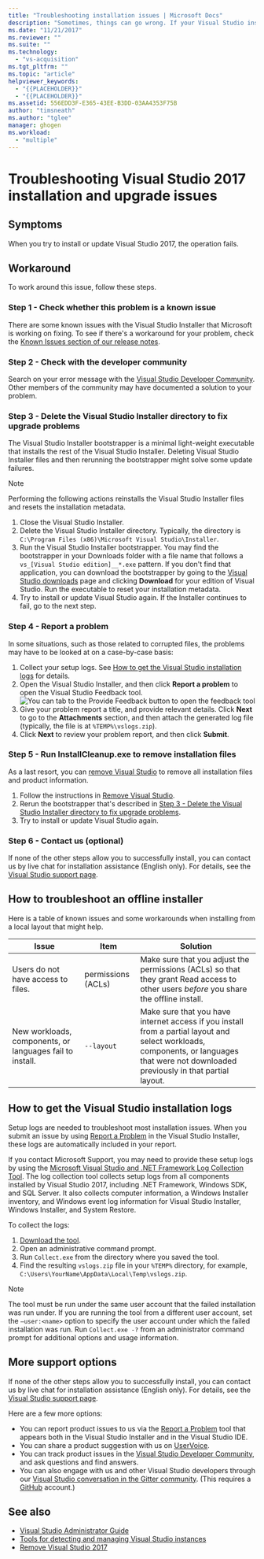 ```yaml
---
title: "Troubleshooting installation issues | Microsoft Docs"
description: "Sometimes, things can go wrong. If your Visual Studio installation or upgrade fails, this page can help."
ms.date: "11/21/2017"
ms.reviewer: ""
ms.suite: ""
ms.technology: 
  - "vs-acquisition"
ms.tgt_pltfrm: ""
ms.topic: "article"
helpviewer_keywords: 
  - "{{PLACEHOLDER}}"
  - "{{PLACEHOLDER}}"
ms.assetid: 556EDD3F-E365-43EE-B3DD-03AA4353F75B
author: "timsneath"
ms.author: "tglee"
manager: ghogen
ms.workload: 
  - "multiple"
---
```

# Troubleshooting Visual Studio 2017 installation and upgrade issues

## Symptoms
When you try to install or update Visual Studio 2017, the operation fails.

## Workaround
To work around this issue, follow these steps.

### Step 1 - Check whether this problem is a known issue
There are some known issues with the Visual Studio Installer that Microsoft is working on fixing. To see if there's a workaround for your problem, check the [Known Issues section of our release notes](https://www.visualstudio.com/news/releasenotes/vs2017-relnotes#known-issues).

### Step 2 - Check with the developer community
Search on your error message with the [Visual Studio Developer Community](https://developercommunity.visualstudio.com/spaces/8/index.html). Other members of the community may have documented a solution to your problem.

### Step 3 - Delete the Visual Studio Installer directory to fix upgrade problems
The Visual Studio Installer bootstrapper is a minimal light-weight executable that installs the rest of the Visual Studio Installer. Deleting Visual Studio Installer files and then rerunning the bootstrapper might solve some update failures.

>[!NOTE]
Performing the following actions reinstalls the Visual Studio Installer files and resets the installation metadata.

1. Close the Visual Studio Installer.
2. Delete the Visual Studio Installer directory. Typically, the directory is `C:\Program Files (x86)\Microsoft Visual Studio\Installer`.
3. Run the Visual Studio Installer bootstrapper. You may find the bootstrapper in your Downloads folder with a file name that follows a `vs_[Visual Studio edition]__*.exe` pattern. If you don't find that application, you can download the bootstrapper by going to the [Visual Studio downloads](https://www.visualstudio.com/downloads/) page and clicking **Download** for your edition of Visual Studio. Run the executable to reset your installation metadata.
4. Try to install or update Visual Studio again. If the Installer continues to fail, go to the next step.

### Step 4 - Report a problem
In some situations, such as those related to corrupted files, the problems may have to be looked at on a case-by-case basis:

1. Collect your setup logs. See [How to get the Visual Studio installation logs](#how-to-get-the-visual-studio-installation-logs) for details.
2. Open the Visual Studio Installer, and then click **Report a problem** to open the Visual Studio Feedback tool.
![You can tab to the Provide Feedback button to open the feedback tool](media/report-a-problem.png)
3. Give your problem report a title, and provide relevant details. Click **Next** to go to the **Attachments** section, and then attach the generated log file (typically, the file is at `%TEMP%\vslogs.zip`).
4. Click **Next** to review your problem report, and then click **Submit**.

### Step 5 - Run InstallCleanup.exe to remove installation files
As a last resort, you can [remove Visual Studio](remove-visual-studio.md) to remove all installation files and product information.

1. Follow the instructions in [Remove Visual Studio](remove-visual-studio.md).
2. Rerun the bootstrapper that's described in [Step 3 - Delete the Visual Studio Installer directory to fix upgrade problems](#step-3---delete-the-visual-studio-installer-directory-to-fix-upgrade-problems).
3. Try to install or update Visual Studio again.

### Step 6 - Contact us (optional)
If none of the other steps allow you to successfully install, you can contact us by live chat for installation assistance (English only). For details, see the [Visual Studio support page](https://www.visualstudio.com/vs/support/#talktous).

## How to troubleshoot an offline installer
Here is a table of known issues and some workarounds when installing from a local layout that might help.

| Issue       | Item                   | Solution |
| ----------- | ---------------------- | -------- |
| Users do not have access to files. | permissions (ACLs) | Make sure that you adjust the permissions (ACLs) so that they grant Read access to other users  *before* you share the offline install. |
| New workloads, components, or languages fail to install.  | `--layout`  | Make sure that you have internet access if you install from a partial layout and select workloads, components, or languages that were not downloaded previously in that partial layout. |

## How to get the Visual Studio installation logs
Setup logs are needed to troubleshoot most installation issues. When you submit an issue by using [Report a Problem](../ide/how-to-report-a-problem-with-visual-studio-2017.md) in the Visual Studio Installer, these logs are automatically included in your report.

If you contact Microsoft Support, you may need to provide these setup logs by using the [Microsoft Visual Studio and .NET Framework Log Collection Tool](https://aka.ms/vscollect). The log collection tool collects setup logs from all components installed by Visual Studio 2017, including .NET Framework, Windows SDK, and SQL Server. It also collects computer information, a Windows Installer inventory, and Windows event log information for Visual Studio Installer, Windows Installer, and System Restore.

To collect the logs:

1. [Download the tool](https://aka.ms/vscollect).
2. Open an administrative command prompt.
3. Run `Collect.exe` from the directory where you saved the tool.
4. Find the resulting `vslogs.zip` file in your `%TEMP%` directory, for example, `C:\Users\YourName\AppData\Local\Temp\vslogs.zip`.

> [!NOTE]
> The tool must be run under the same user account that the failed installation was run under. If you are running the tool from a different user account, set the `–user:<name>` option to specify the user account under which the failed installation was run. Run `Collect.exe -?` from an administrator command prompt for additional options and usage information.

## More support options

If none of the other steps allow you to successfully install, you can contact us by live chat for installation assistance (English only). For details, see the [Visual Studio support page](https://www.visualstudio.com/vs/support/#talktous).

Here are a few more options:
* You can report product issues to us via the [Report a Problem](../ide/how-to-report-a-problem-with-visual-studio-2017.md) tool that appears both in the Visual Studio Installer and in the Visual Studio IDE.
* You can share a product suggestion with us on [UserVoice](https://visualstudio.uservoice.com/forums/121579).
* You can track product issues in the [Visual Studio Developer Community](https://developercommunity.visualstudio.com/), and ask questions and find answers.
* You can also engage with us and other Visual Studio developers through our [Visual Studio conversation in the Gitter community](https://gitter.im/Microsoft/VisualStudio).  (This requires a [GitHub](https://github.com/) account.)

## See also
* [Visual Studio Administrator Guide](visual-studio-administrator-guide.md)
* [Tools for detecting and managing Visual Studio instances](tools-for-managing-visual-studio-instances.md)
* [Remove Visual Studio 2017](remove-visual-studio.md)
